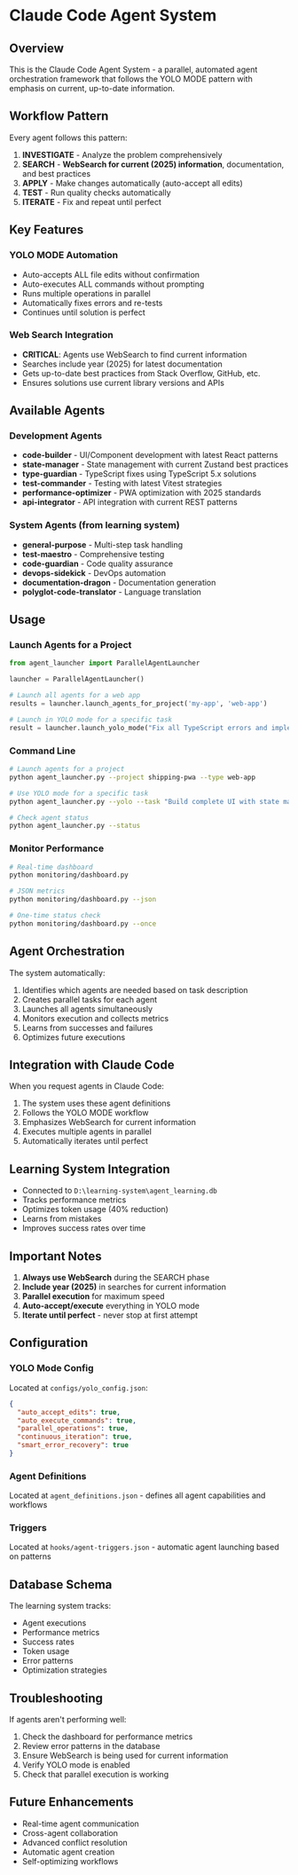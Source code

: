 # Claude Code Agent System

## Overview

This is the Claude Code Agent System - a parallel, automated agent orchestration framework that follows the YOLO MODE pattern with emphasis on current, up-to-date information.

## Workflow Pattern

Every agent follows this pattern:

1. **INVESTIGATE** - Analyze the problem comprehensively
2. **SEARCH** - **WebSearch for current (2025) information**, documentation, and best practices
3. **APPLY** - Make changes automatically (auto-accept all edits)
4. **TEST** - Run quality checks automatically
5. **ITERATE** - Fix and repeat until perfect

## Key Features

### YOLO MODE Automation
- Auto-accepts ALL file edits without confirmation
- Auto-executes ALL commands without prompting
- Runs multiple operations in parallel
- Automatically fixes errors and re-tests
- Continues until solution is perfect

### Web Search Integration
- **CRITICAL**: Agents use WebSearch to find current information
- Searches include year (2025) for latest documentation
- Gets up-to-date best practices from Stack Overflow, GitHub, etc.
- Ensures solutions use current library versions and APIs

## Available Agents

### Development Agents
- **code-builder** - UI/Component development with latest React patterns
- **state-manager** - State management with current Zustand best practices
- **type-guardian** - TypeScript fixes using TypeScript 5.x solutions
- **test-commander** - Testing with latest Vitest strategies
- **performance-optimizer** - PWA optimization with 2025 standards
- **api-integrator** - API integration with current REST patterns

### System Agents (from learning system)
- **general-purpose** - Multi-step task handling
- **test-maestro** - Comprehensive testing
- **code-guardian** - Code quality assurance
- **devops-sidekick** - DevOps automation
- **documentation-dragon** - Documentation generation
- **polyglot-code-translator** - Language translation

## Usage

### Launch Agents for a Project

```python
from agent_launcher import ParallelAgentLauncher

launcher = ParallelAgentLauncher()

# Launch all agents for a web app
results = launcher.launch_agents_for_project('my-app', 'web-app')

# Launch in YOLO mode for a specific task
result = launcher.launch_yolo_mode("Fix all TypeScript errors and implement PWA features")
```

### Command Line

```bash
# Launch agents for a project
python agent_launcher.py --project shipping-pwa --type web-app

# Use YOLO mode for a specific task
python agent_launcher.py --yolo --task "Build complete UI with state management"

# Check agent status
python agent_launcher.py --status
```

### Monitor Performance

```bash
# Real-time dashboard
python monitoring/dashboard.py

# JSON metrics
python monitoring/dashboard.py --json

# One-time status check
python monitoring/dashboard.py --once
```

## Agent Orchestration

The system automatically:
1. Identifies which agents are needed based on task description
2. Creates parallel tasks for each agent
3. Launches all agents simultaneously
4. Monitors execution and collects metrics
5. Learns from successes and failures
6. Optimizes future executions

## Integration with Claude Code

When you request agents in Claude Code:
1. The system uses these agent definitions
2. Follows the YOLO MODE workflow
3. Emphasizes WebSearch for current information
4. Executes multiple agents in parallel
5. Automatically iterates until perfect

## Learning System Integration

- Connected to `D:\learning-system\agent_learning.db`
- Tracks performance metrics
- Optimizes token usage (40% reduction)
- Learns from mistakes
- Improves success rates over time

## Important Notes

1. **Always use WebSearch** during the SEARCH phase
2. **Include year (2025)** in searches for current information
3. **Parallel execution** for maximum speed
4. **Auto-accept/execute** everything in YOLO mode
5. **Iterate until perfect** - never stop at first attempt

## Configuration

### YOLO Mode Config
Located at `configs/yolo_config.json`:
```json
{
  "auto_accept_edits": true,
  "auto_execute_commands": true,
  "parallel_operations": true,
  "continuous_iteration": true,
  "smart_error_recovery": true
}
```

### Agent Definitions
Located at `agent_definitions.json` - defines all agent capabilities and workflows

### Triggers
Located at `hooks/agent-triggers.json` - automatic agent launching based on patterns

## Database Schema

The learning system tracks:
- Agent executions
- Performance metrics
- Success rates
- Token usage
- Error patterns
- Optimization strategies

## Troubleshooting

If agents aren't performing well:
1. Check the dashboard for performance metrics
2. Review error patterns in the database
3. Ensure WebSearch is being used for current information
4. Verify YOLO mode is enabled
5. Check that parallel execution is working

## Future Enhancements

- Real-time agent communication
- Cross-agent collaboration
- Advanced conflict resolution
- Automatic agent creation
- Self-optimizing workflows